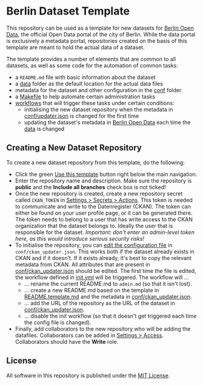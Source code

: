 # Berlin Dataset Template

This repository can be used as a template for new datasets for [Berlin Open Data](https://daten.berlin.de "The official Open Data portal of Berlin"), the official Open Data portal of the city of Berlin.
While the data portal is exclusively a metadata portal, repositories created on the basis of this template are meant to hold the actual data of a dataset.

The template provides a number of elements that are common to all datasets, as well as some code for the automation of common tasks:

- a `README.md` file with basic information about the dataset
- a [data](data) folder as the default location for the actual data files
- metadata for the dataset and other configuration in the [conf](conf) folder
- a [Makefile](Makefile) to help automate certain administration tasks
- [workflows](.github/workflows/) that will trigger these tasks under certain conditions:
  - initialising the new dataset repository when the metadata in [conf/updater.json](conf/updater.json) is changed for the first time
  - updating the dataset's metadata in [Berlin Open Data](https://daten.berlin.de "The official Open Data portal of Berlin") each time the [data](data) is changed

## Creating a New Dataset Repository

To create a new dataset repository from this template, do the following:

- Click the green <a href="../../generate">Use this template</a> button right below the main navigation.
- Enter the repository name and description. Make sure the repository is **public** and the **Include all branches** check box is not ticked!
- Once the new repository is created, create a new repository secret called `CKAN_TOKEN` in <a href="../../settings/secrets/actions">Settings > Secrets > Actions</a>.
This token is needed to communicate and write to the Datenregister (CKAN).
The token can either be found on your user profile page, or it can be generated there.
The token needs to belong to a user that has write access to the CKAN organization that the dataset belongs to.
Ideally the user that is responsible for the dataset.
_Important: don't enter an admin-level token here, as this would introduce serious security risks!_
- To initialise the repository, you can <a href="../../edit/master/conf/ckan_updater.json">edit the configuration file</a> in `conf/ckan_updater.json`.
This works both if the dataset already exists in CKAN and if it doesn't.
If it exists already, it's best to copy the relevant metadata from CKAN.
All attributes that are present in [conf/ckan_updater.json](conf/ckan_updater.json) should be edited.
The first time the file is edited, the workflow defined in [init.yml](.github/workflows/init.yml) will be triggered.
The workflow will …
  - … rename the current README.md to `admin.md` (so that it isn't lost).
  - … create a new README.md based on the template in [README.template.md](README.template.md) and the metadata in [conf/ckan_updater.json](conf/ckan_updater.json).
  - … add the URL of the repository as the URL of the dataset in [conf/ckan_updater.json](conf/ckan_updater.json).
  - … disable the init workflow (so that it doesn't get triggered each time the config file is changed).
- Finally, add collaborators to the new repository who will be adding the datafiles.
Collaborators can be added in <a href="../../settings/access">Settings > Access</a>.
Collaborators should have the **Write** role.


## License

All software in this repository is published under the [MIT License](LICENSE).

